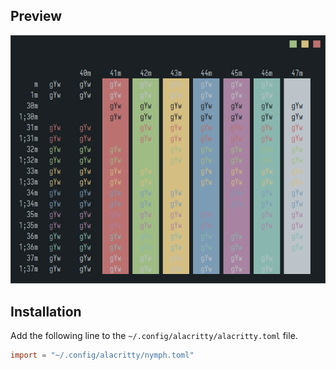 ## Preview

<div align="center">
    <img width="700px" src="assets/preview.png">
</div>

## Installation

Add the following line to the `~/.config/alacritty/alacritty.toml` file.

```toml
import = "~/.config/alacritty/nymph.toml"
```